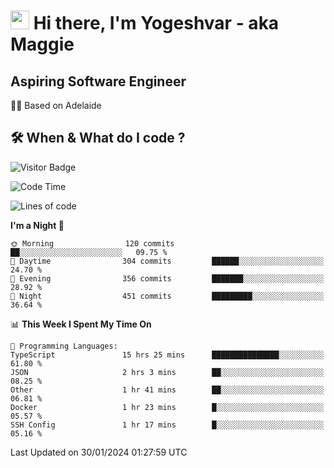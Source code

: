 <h1><img src="https://emojis.slackmojis.com/emojis/images/1531849430/4246/blob-sunglasses.gif?1531849430" width="30"/> Hi there, I'm Yogeshvar - aka Maggie</h1>

## Aspiring Software Engineer
🏂🏻  Based on Adelaide 

## 🛠 When & What do I code ?  

![Visitor Badge](https://visitor-badge.feriirawann.repl.co?username=yogeshvar&repo=yogeshvar&label=Visitors&style=plastic&color=%23457BFF&contentType=svg)

<!--START_SECTION:waka-->
![Code Time](http://img.shields.io/badge/Code%20Time-2%2C645%20hrs%2027%20mins-blue)

![Lines of code](https://img.shields.io/badge/From%20Hello%20World%20I%27ve%20Written-4.1%20million%20lines%20of%20code-blue)

**I'm a Night 🦉** 

```text
🌞 Morning                120 commits         ██░░░░░░░░░░░░░░░░░░░░░░░   09.75 % 
🌆 Daytime                304 commits         ██████░░░░░░░░░░░░░░░░░░░   24.70 % 
🌃 Evening                356 commits         ███████░░░░░░░░░░░░░░░░░░   28.92 % 
🌙 Night                  451 commits         █████████░░░░░░░░░░░░░░░░   36.64 % 
```


📊 **This Week I Spent My Time On** 

```text
💬 Programming Languages: 
TypeScript               15 hrs 25 mins      ███████████████░░░░░░░░░░   61.80 % 
JSON                     2 hrs 3 mins        ██░░░░░░░░░░░░░░░░░░░░░░░   08.25 % 
Other                    1 hr 41 mins        ██░░░░░░░░░░░░░░░░░░░░░░░   06.81 % 
Docker                   1 hr 23 mins        █░░░░░░░░░░░░░░░░░░░░░░░░   05.57 % 
SSH Config               1 hr 17 mins        █░░░░░░░░░░░░░░░░░░░░░░░░   05.16 % 
```


 Last Updated on 30/01/2024 01:27:59 UTC
<!--END_SECTION:waka-->
